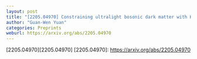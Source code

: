 ```yaml
---
layout: post
title: "[2205.04970] Constraining ultralight bosonic dark matter with Keck observations of S2’s orbit and kinematics"
author: "Guan-Wen Yuan"
categories: Preprints
weburl: https://arxiv.org/abs/2205.04970
---
```


[2205.04970][2205.04970]
[2205.04970]: https://arxiv.org/abs/2205.04970
